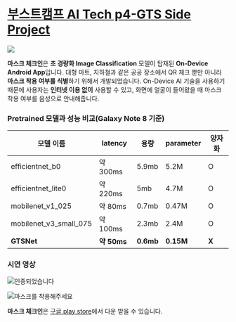 # [부스트캠프 AI Tech p4-GTS Side Project](https://github.com/bcaitech1/p4-opt-2-GTS)

![](https://user-images.githubusercontent.com/34030303/122388930-52c60b00-cfab-11eb-8b41-d5434dacdab3.png)

**마스크 체크인**은 **초 경량화 Image Classification** 모델이 탑재된 **On-Device Android App**입니다. 대형 마트, 지하철과 같은 공공 장소에서 QR 체크 뿐만 아니라 **마스크 착용 여부를 식별**하기 위해서 개발되었습니다. On-Device AI 기술을 사용하기 때문에 사용자는 **인터넷 이용 없이** 사용할 수 있고, 화면에 얼굴이 들어왔을 때 마스크 착용 여부를 음성으로 안내해줍니다.

### Pretrained 모델과 성능 비교(Galaxy Note 8 기준)

| 모델 이름              | latency     | 용량      | parameter | 양자화 |
| ---------------------- | ----------- | --------- | --------- | ------ |
| efficientnet_b0        | 약 300ms    | 5.9mb     | 5.2M      | O      |
| efficientnet_lite0     | 약 220ms    | 5mb       | 4.7M      | O      |
| mobilenet_v1_025       | 약 80ms     | 0.7mb     | 0.47M     | O      |
| mobilenet_v3_small_075 | 약 100ms    | 2.3mb     | 2.4M      | O      |
| **GTSNet**             | **약 50ms** | **0.6mb** | **0.15M** | **X**  |

### 시연 영상

![인증되었습니다](https://user-images.githubusercontent.com/34030303/122573353-ac9d0280-d089-11eb-8ca9-8b4e6842d09d.gif)

![마스크를 착용해주세요](https://user-images.githubusercontent.com/34030303/122573477-cc342b00-d089-11eb-93d8-30fb00df0104.gif)

**마스크 체크인**은 [구글 play store](https://play.google.com/store/apps/details?id=com.jihopark.mlkit.vision.demo)에서 다운 받을 수 있습니다.

